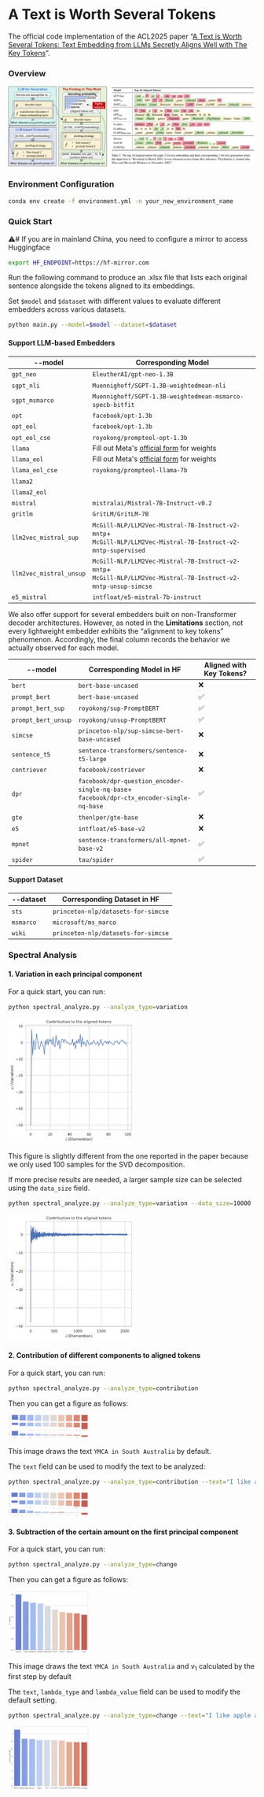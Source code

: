 # A Text is Worth Several Tokens
The official code implementation of the ACL2025 paper “[A Text is Worth Several Tokens: Text Embedding from LLMs Secretly Aligns Well with The Key Tokens](https://arxiv.org/abs/2406.17378)”.

### Overview

![overview](fig/overview.png)

### Environment Configuration

```bash
conda env create -f environment.yml -n your_new_environment_name
```

### Quick Start

⚠️# If you are in mainland China, you need to configure a mirror to access Huggingface

```bash
export HF_ENDPOINT=https://hf-mirror.com
```

Run the following command to produce an .xlsx file that lists each original sentence alongside the tokens aligned to its embeddings.

Set `$model` and `$dataset` with different values to evaluate different embedders across various datasets.

```bash
python main.py --model=$model --dataset=$dataset
```

#### Support LLM-based Embedders

| --model                 | Corresponding Model                                          |
| ----------------------- | ------------------------------------------------------------ |
| `gpt_neo`               | `EleutherAI/gpt-neo-1.3B`                                    |
| `sgpt_nli`              | `Muennighoff/SGPT-1.3B-weightedmean-nli`                     |
| `sgpt_msmarco`          | `Muennighoff/SGPT-1.3B-weightedmean-msmarco-specb-bitfit`    |
| `opt`                   | `facebook/opt-1.3b`                                          |
| `opt_eol`               | `facebook/opt-1.3b`                                          |
| `opt_eol_cse`           | `royokong/prompteol-opt-1.3b`                                |
| `llama`                 | Fill out Meta's [official form](https://docs.google.com/forms/d/e/1FAIpQLSfqNECQnMkycAp2jP4Z9TFX0cGR4uf7b_fBxjY_OjhJILlKGA/viewform) for weights |
| `llama_eol`             | Fill out Meta's [official form](https://docs.google.com/forms/d/e/1FAIpQLSfqNECQnMkycAp2jP4Z9TFX0cGR4uf7b_fBxjY_OjhJILlKGA/viewform) for weights |
| `llama_eol_cse`         | `royokong/prompteol-llama-7b`                                |
| `llama2`                |                                                              |
| `llama2_eol`            |                                                              |
| `mistral`               | `mistralai/Mistral-7B-Instruct-v0.2`                         |
| `gritlm`                | `GritLM/GritLM-7B`                                           |
| `llm2vec_mistral_sup`   | `McGill-NLP/LLM2Vec-Mistral-7B-Instruct-v2-mntp`+<br />`McGill-NLP/LLM2Vec-Mistral-7B-Instruct-v2-mntp-supervised` |
| `llm2vec_mistral_unsup` | `McGill-NLP/LLM2Vec-Mistral-7B-Instruct-v2-mntp`+<br />`McGill-NLP/LLM2Vec-Mistral-7B-Instruct-v2-mntp-unsup-simcse` |
| `e5_mistral`            | `intfloat/e5-mistral-7b-instruct`                            |

We also offer support for several embedders built on non-Transformer decoder architectures. However, as noted in the **Limitations** section, not every lightweight embedder exhibits the “alignment to key tokens” phenomenon. Accordingly, the final column records the behavior we actually observed for each model.

| --model             | Corresponding Model in HF                                    | Aligned with Key Tokens? |
| ------------------- | ------------------------------------------------------------ | ------------------------ |
| `bert`              | `bert-base-uncased`                                          | ❌                        |
| `prompt_bert`       | `bert-base-uncased`                                          | ✅                        |
| `prompt_bert_sup`   | `royokong/sup-PromptBERT`                                    | ✅                        |
| `prompt_bert_unsup` | `royokong/unsup-PromptBERT`                                  | ✅                        |
| `simcse`            | `princeton-nlp/sup-simcse-bert-base-uncased`                 | ❌                        |
| `sentence_t5`       | `sentence-transformers/sentence-t5-large`                    | ❌                        |
| `contriever`        | `facebook/contriever`                                        | ❌                        |
| `dpr`               | `facebook/dpr-question_encoder-single-nq-base`+<br />`facebook/dpr-ctx_encoder-single-nq-base` | ✅                        |
| `gte`               | `thenlper/gte-base`                                          | ❌                        |
| `e5`                | `intfloat/e5-base-v2`                                        | ❌                        |
| `mpnet`             | `sentence-transformers/all-mpnet-base-v2`                    | ✅                        |
| `spider`            | `tau/spider`                                                 | ✅                        |

#### Support Dataset

| --dataset | Corresponding Dataset in HF         |
| --------- | ----------------------------------- |
| `sts`     | `princeton-nlp/datasets-for-simcse` |
| `msmarco` | `microsoft/ms_marco`                |
| `wiki`    | `princeton-nlp/datasets-for-simcse` |

### Spectral Analysis

#### 1. Variation in each principal component

For a quick start, you can run:

```bash
python spectral_analyze.py --analyze_type=variation
```

<img src="fig/gpt_neo_sgpt_nli_wiki_variation.png" alt="gpt_neo_sgpt_nli_wiki_variation" style="zoom:25%;" />

This figure is slightly different from the one reported in the paper because we only used 100 samples for the SVD decomposition.

If more precise results are needed, a larger sample size can be selected using the `data_size` field.

```bash
python spectral_analyze.py --analyze_type=variation --data_size=10000
```

<img src="fig/gpt_neo_sgpt_nli_wiki10k_variation.png" alt="gpt_neo_sgpt_nli_wiki10k_variation" style="zoom:25%;" />

#### 2. Contribution of different components to aligned tokens

For a quick start, you can run:

```bash
python spectral_analyze.py --analyze_type=contribution
```

Then you can get a figure as follows:

<img src="fig/gpt_neo_contribution.png" alt="gpt_neo_contribution" style="zoom:16%;" />

This image draws the text `YMCA in South Australia` by default.

The `text` field can be used to modify the text to be analyzed:

```bash
python spectral_analyze.py --analyze_type=contribution --text="I like apple and banana"
```

<img src="fig/gpt_neo_contribution2.png" alt="gpt_neo_contribution2" style="zoom:16%;" />

#### 3. Subtraction of the certain amount on the first principal component

For a quick start, you can run:

```bash
python spectral_analyze.py --analyze_type=change
```

Then you can get a figure as follows:

<img src="fig/gpt_neo_change1st_v1_-50.02.png" alt="gpt_neo_change1st_v1_-50.02" style="zoom:16%;" />

This image draws the text `YMCA in South Australia` and $v_1$ calculated by the first step by default

The `text`, `lambda_type` and `lambda_value` field can be used to modify the default setting.

```bash
python spectral_analyze.py --analyze_type=change --text="I like apple and banana" --lambda_type=custom --lambda_value=-48.0
```

<img src="fig/gpt_neo_change1st_custom_-48.00.png" alt="gpt_neo_change1st_custom_-48.00" style="zoom:16%;" />

